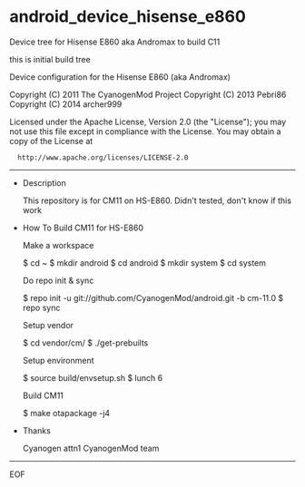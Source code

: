 android_device_hisense_e860
===========================

Device tree for Hisense E860 aka Andromax to build C11

this is initial build tree

Device configuration for the Hisense E860 (aka Andromax)

Copyright (C) 2011 The CyanogenMod Project
Copyright (C) 2013 Pebri86
Copyright (C) 2014 archer999

 Licensed under the Apache License, Version 2.0 (the "License");
 you may not use this file except in compliance with the License.
 You may obtain a copy of the License at

      http://www.apache.org/licenses/LICENSE-2.0

------------------------------------------------------------------


* Description

  This repository is for CM11 on HS-E860.
  Didn't tested, don't know if this work


* How To Build CM11 for HS-E860

  Make a workspace

  $ cd ~
  $ mkdir android
  $ cd android
  $ mkdir system
  $ cd system


  Do repo init & sync

  $ repo init -u git://github.com/CyanogenMod/android.git -b cm-11.0
  $ repo sync 

  Setup vendor

  $ cd vendor/cm/
  $ ./get-prebuilts

  Setup environment

  $ source build/envsetup.sh
  $ lunch 6


  Build CM11

  $ make otapackage -j4


* Thanks

  Cyanogen
  attn1
  CyanogenMod team

----
EOF


